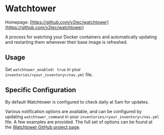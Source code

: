# Watchtower

Homepage: [https://github.com/v2tec/watchtower](https://github.com/v2tec/watchtower)

A process for watching your Docker containers and automatically updating and restarting them whenever their base image is refreshed.

## Usage

Set `watchtower_enabled: true` in your `inventories/<your_inventory>/nas.yml` file.

## Specific Configuration

By default Watchtower is configured to check daily at 5am for updates.

Various notification options are available, and can be configured by updating `watchtower_command` in your `inventories/<your_inventory>/nas.yml` file. A few examples are provided. The full set of options can be found at the [Watchtower GitHub project page](https://github.com/v2tec/watchtower).
